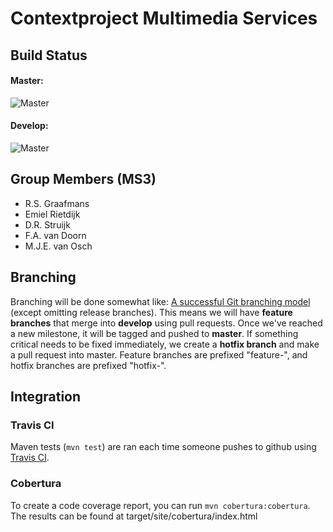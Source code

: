 # Contextproject Multimedia Services

## Build Status
#### Master:
![Master](https://travis-ci.org/daveystruijk/contextproject-ms3.svg?branch=master)
#### Develop:
![Master](https://travis-ci.org/daveystruijk/contextproject-ms3.svg?branch=develop)

## Group Members (MS3)
- R.S. Graafmans
- Emiel Rietdijk
- D.R. Struijk
- F.A. van Doorn
- M.J.E. van Osch

## Branching
Branching will be done somewhat like: [A successful Git branching model](http://nvie.com/posts/a-successful-git-branching-model/) (except omitting release branches). This means we will have **feature branches** that merge into **develop** using pull requests. Once we've reached a new milestone, it will be tagged and pushed to **master**. If something critical needs to be fixed immediately, we create a **hotfix branch** and make a pull request into master. Feature branches are prefixed "feature-", and hotfix branches are prefixed "hotfix-".


## Integration
### Travis CI
Maven tests (```mvn test```) are ran each time someone pushes to github using [Travis CI](https://travis-ci.org/).

### Cobertura
To create a code coverage report, you can run ```mvn cobertura:cobertura```. The results can be found at target/site/cobertura/index.html

